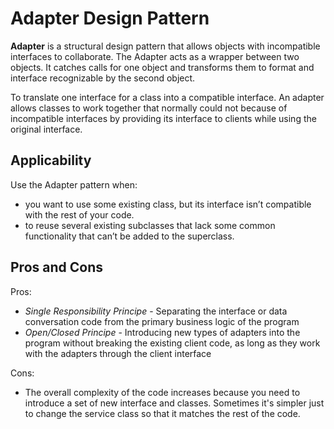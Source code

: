 # Adapter Design Pattern

**Adapter** is a structural design pattern that allows objects with incompatible interfaces to collaborate.
The Adapter acts as a wrapper between two objects. It catches calls for one object and transforms them to format and interface recognizable by the second object.

To translate one interface for a class into a compatible interface. An adapter allows classes to work together that normally could not because of incompatible interfaces by providing its interface to clients while using the original interface.

## Applicability

Use the Adapter pattern when:

- you want to use some existing class, but its interface isn’t compatible with the rest of your code.
- to reuse several existing subclasses that lack some common functionality that can’t be added to the superclass.

## Pros and Cons

Pros: 

- *Single Responsibility Principe* - Separating the interface or data conversation code from the primary business logic of the program
- *Open/Closed Principe* - Introducing new types of adapters into the program without breaking the existing client code, as long as they work with the adapters through the client interface

Cons:

- The overall complexity of the code increases because you need to introduce a set of new interface and classes. Sometimes it's simpler just to change the service class so that it matches the rest of the code.